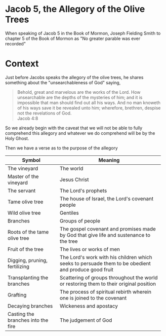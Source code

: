 

# Jacob 5, the Allegory of the Olive Trees


When speaking of Jacob 5 in the Book of Mormon, Joseph Fielding Smith to chapter 5 of the Book of Mormon as "No greater parable was ever recorded"

# Context
Just before Jacobs speaks the allegory of the olive trees, he shares something about the "unsearchableness of God" saying, 

> Behold, great and marvelous are the works of the Lord. How unsearchable are the depths of the mysteries of him; and it is impossible that man should find out all his ways. And no man knoweth of his ways save it be revealed unto him; wherefore, brethren, despise not the revelations of God.     
> Jacob 4:8

So we already begin with the caveat that we will not be able to fully comprehend this allegory and whatever we do comprehend will be by the Holy Ghost.

Then we have a verse as to the purpose of the allegory

Symbol | Meaning 
--- | ---
The vineyard | The world
Master of the vineyard | Jesus Christ
The servant | The Lord's prophets
Tame olive tree | The house of Israel, the Lord's covenant people
Wild olive tree | Gentiles
Branches | Groups of people
Roots of the tame olive tree | The gospel covenant and promises made by God that give life and sustenance to the tree
Fruit of the tree | The lives or works of men
Digging, pruning, fertilizing | The Lord's work with his children which seeks to persuade them to be obedient and produce good fruit
Transplanting the branches | Scattering of groups throughout the world or restoring them to their original position
Grafting | The process of spiritual rebirth wherein one is joined to the covenant
Decaying branches | Wickeness and apostacy
Casting the branches into the fire | The judgement of God







